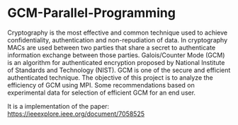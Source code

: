 # GCM-Parallel-Programming

Cryptography is the most effective and common technique used to achieve confidentiality, authentication and non-repudiation of data. In cryptography MACs are used between two parties that share a secret to authenticate information exchange between those parties. Galois/Counter Mode (GCM) is an algorithm for authenticated encryption proposed by National Institute of Standards and Technology (NIST). GCM is one of the secure and efficient authenticated technique. The objective of this project is to analyze the efficiency of GCM using MPI. Some recommendations based on experimental data for selection of efficient GCM for an end user.

It is a implementation of the paper:
https://ieeexplore.ieee.org/document/7058525
